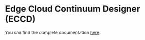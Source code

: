 # Edge Cloud Continuum Designer (ECCD)

You can find the complete documentation [here](https://github.com/SCAlabUnical/INSIDER/wiki).

